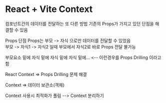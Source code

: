 # React + Vite Context

컴포넌트간의 데이터를 전달하는 또 다른 방법
기존의 Props가 가지고 있던 단점을 해결할 수 있음

Props 단점
Props는 부모 -> 자식 으로만 데이터를 전달할 수 있었음<br>
부모 -> 자식1 -> 자식2 일때 부모에서 자식2로 바로 Props 전달 불가능

부모요소 밑에 자식 밑에 자식 밑에 자식 밑에... <-- 이런경우를 Props Drilling 이라고 함

React Context => Props Drilling 문제 해결

Context => 데이터 보관소(객체)

Context 사용시 최적화가 풀림
--> Context 분리하기


